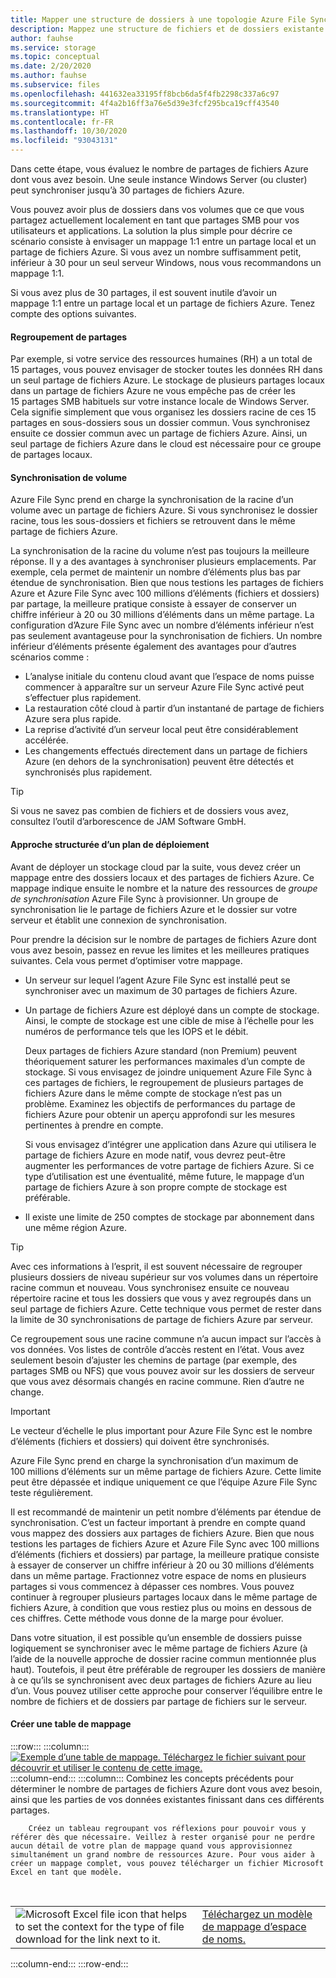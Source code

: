 ```yaml
---
title: Mapper une structure de dossiers à une topologie Azure File Sync
description: Mappez une structure de fichiers et de dossiers existante à des partages de fichiers Azure à des fins d'utilisation avec Azure File Sync. Bloc de texte commun, partagé entre plusieurs documents de migration.
author: fauhse
ms.service: storage
ms.topic: conceptual
ms.date: 2/20/2020
ms.author: fauhse
ms.subservice: files
ms.openlocfilehash: 441632ea33195ff8bcb6da5f4fb2298c337a6c97
ms.sourcegitcommit: 4f4a2b16ff3a76e5d39e3fcf295bca19cff43540
ms.translationtype: HT
ms.contentlocale: fr-FR
ms.lasthandoff: 10/30/2020
ms.locfileid: "93043131"
---
```

Dans cette étape, vous évaluez le nombre de partages de fichiers Azure dont vous avez besoin. Une seule instance Windows Server (ou cluster) peut synchroniser jusqu’à 30 partages de fichiers Azure.

Vous pouvez avoir plus de dossiers dans vos volumes que ce que vous partagez actuellement localement en tant que partages SMB pour vos utilisateurs et applications. La solution la plus simple pour décrire ce scénario consiste à envisager un mappage 1:1 entre un partage local et un partage de fichiers Azure. Si vous avez un nombre suffisamment petit, inférieur à 30 pour un seul serveur Windows, nous vous recommandons un mappage 1:1.

Si vous avez plus de 30 partages, il est souvent inutile d’avoir un mappage 1:1 entre un partage local et un partage de fichiers Azure. Tenez compte des options suivantes.

#### <a name="share-grouping"></a>Regroupement de partages

Par exemple, si votre service des ressources humaines (RH) a un total de 15 partages, vous pouvez envisager de stocker toutes les données RH dans un seul partage de fichiers Azure. Le stockage de plusieurs partages locaux dans un partage de fichiers Azure ne vous empêche pas de créer les 15 partages SMB habituels sur votre instance locale de Windows Server. Cela signifie simplement que vous organisez les dossiers racine de ces 15 partages en sous-dossiers sous un dossier commun. Vous synchronisez ensuite ce dossier commun avec un partage de fichiers Azure. Ainsi, un seul partage de fichiers Azure dans le cloud est nécessaire pour ce groupe de partages locaux.

#### <a name="volume-sync"></a>Synchronisation de volume

Azure File Sync prend en charge la synchronisation de la racine d’un volume avec un partage de fichiers Azure. Si vous synchronisez le dossier racine, tous les sous-dossiers et fichiers se retrouvent dans le même partage de fichiers Azure.

La synchronisation de la racine du volume n’est pas toujours la meilleure réponse. Il y a des avantages à synchroniser plusieurs emplacements. Par exemple, cela permet de maintenir un nombre d’éléments plus bas par étendue de synchronisation. Bien que nous testions les partages de fichiers Azure et Azure File Sync avec 100 millions d’éléments (fichiers et dossiers) par partage, la meilleure pratique consiste à essayer de conserver un chiffre inférieur à 20 ou 30 millions d’éléments dans un même partage. La configuration d’Azure File Sync avec un nombre d’éléments inférieur n’est pas seulement avantageuse pour la synchronisation de fichiers. Un nombre inférieur d’éléments présente également des avantages pour d’autres scénarios comme :

* L’analyse initiale du contenu cloud avant que l’espace de noms puisse commencer à apparaître sur un serveur Azure File Sync activé peut s’effectuer plus rapidement.
* La restauration côté cloud à partir d’un instantané de partage de fichiers Azure sera plus rapide.
* La reprise d’activité d’un serveur local peut être considérablement accélérée.
* Les changements effectués directement dans un partage de fichiers Azure (en dehors de la synchronisation) peuvent être détectés et synchronisés plus rapidement.

> [!TIP]
> Si vous ne savez pas combien de fichiers et de dossiers vous avez, consultez l’outil d’arborescence de JAM Software GmbH.

#### <a name="a-structured-approach-to-a-deployment-map"></a>Approche structurée d’un plan de déploiement

Avant de déployer un stockage cloud par la suite, vous devez créer un mappage entre des dossiers locaux et des partages de fichiers Azure. Ce mappage indique ensuite le nombre et la nature des ressources de *groupe de synchronisation* Azure File Sync à provisionner. Un groupe de synchronisation lie le partage de fichiers Azure et le dossier sur votre serveur et établit une connexion de synchronisation.

Pour prendre la décision sur le nombre de partages de fichiers Azure dont vous avez besoin, passez en revue les limites et les meilleures pratiques suivantes. Cela vous permet d’optimiser votre mappage.

* Un serveur sur lequel l’agent Azure File Sync est installé peut se synchroniser avec un maximum de 30 partages de fichiers Azure.
* Un partage de fichiers Azure est déployé dans un compte de stockage. Ainsi, le compte de stockage est une cible de mise à l’échelle pour les numéros de performance tels que les IOPS et le débit.

  Deux partages de fichiers Azure standard (non Premium) peuvent théoriquement saturer les performances maximales d’un compte de stockage. Si vous envisagez de joindre uniquement Azure File Sync à ces partages de fichiers, le regroupement de plusieurs partages de fichiers Azure dans le même compte de stockage n’est pas un problème. Examinez les objectifs de performances du partage de fichiers Azure pour obtenir un aperçu approfondi sur les mesures pertinentes à prendre en compte.

  Si vous envisagez d’intégrer une application dans Azure qui utilisera le partage de fichiers Azure en mode natif, vous devrez peut-être augmenter les performances de votre partage de fichiers Azure. Si ce type d’utilisation est une éventualité, même future, le mappage d’un partage de fichiers Azure à son propre compte de stockage est préférable.
* Il existe une limite de 250 comptes de stockage par abonnement dans une même région Azure.

> [!TIP]
> Avec ces informations à l’esprit, il est souvent nécessaire de regrouper plusieurs dossiers de niveau supérieur sur vos volumes dans un répertoire racine commun et nouveau. Vous synchronisez ensuite ce nouveau répertoire racine et tous les dossiers que vous y avez regroupés dans un seul partage de fichiers Azure. Cette technique vous permet de rester dans la limite de 30 synchronisations de partage de fichiers Azure par serveur.
>
> Ce regroupement sous une racine commune n’a aucun impact sur l’accès à vos données. Vos listes de contrôle d’accès restent en l’état. Vous avez seulement besoin d’ajuster les chemins de partage (par exemple, des partages SMB ou NFS) que vous pouvez avoir sur les dossiers de serveur que vous avez désormais changés en racine commune. Rien d’autre ne change.

> [!IMPORTANT]
> Le vecteur d’échelle le plus important pour Azure File Sync est le nombre d’éléments (fichiers et dossiers) qui doivent être synchronisés.

Azure File Sync prend en charge la synchronisation d’un maximum de 100 millions d’éléments sur un même partage de fichiers Azure. Cette limite peut être dépassée et indique uniquement ce que l’équipe Azure File Sync teste régulièrement.

Il est recommandé de maintenir un petit nombre d’éléments par étendue de synchronisation. C’est un facteur important à prendre en compte quand vous mappez des dossiers aux partages de fichiers Azure. Bien que nous testions les partages de fichiers Azure et Azure File Sync avec 100 millions d’éléments (fichiers et dossiers) par partage, la meilleure pratique consiste à essayer de conserver un chiffre inférieur à 20 ou 30 millions d’éléments dans un même partage. Fractionnez votre espace de noms en plusieurs partages si vous commencez à dépasser ces nombres. Vous pouvez continuer à regrouper plusieurs partages locaux dans le même partage de fichiers Azure, à condition que vous restiez plus ou moins en dessous de ces chiffres. Cette méthode vous donne de la marge pour évoluer.

Dans votre situation, il est possible qu’un ensemble de dossiers puisse logiquement se synchroniser avec le même partage de fichiers Azure (à l’aide de la nouvelle approche de dossier racine commun mentionnée plus haut). Toutefois, il peut être préférable de regrouper les dossiers de manière à ce qu’ils se synchronisent avec deux partages de fichiers Azure au lieu d’un. Vous pouvez utiliser cette approche pour conserver l’équilibre entre le nombre de fichiers et de dossiers par partage de fichiers sur le serveur.

#### <a name="create-a-mapping-table"></a>Créer une table de mappage

:::row:::
    :::column:::
        [![Exemple d’une table de mappage. Téléchargez le fichier suivant pour découvrir et utiliser le contenu de cette image.](media/storage-files-migration-namespace-mapping/namespace-mapping.png)](media/storage-files-migration-namespace-mapping/namespace-mapping-expanded.png#lightbox)
    :::column-end:::
    :::column:::
        Combinez les concepts précédents pour déterminer le nombre de partages de fichiers Azure dont vous avez besoin, ainsi que les parties de vos données existantes finissant dans ces différents partages.
        
        Créez un tableau regroupant vos réflexions pour pouvoir vous y référer dès que nécessaire. Veillez à rester organisé pour ne perdre aucun détail de votre plan de mappage quand vous approvisionnez simultanément un grand nombre de ressources Azure. Pour vous aider à créer un mappage complet, vous pouvez télécharger un fichier Microsoft Excel en tant que modèle.

[//]: # (Le langage HTML se présente comme étant le seul moyen d’ajouter une table imbriquée à deux colonnes avec analyse des images de travail et texte/lien hypertexte sur la même ligne.)

<br>
<table>
    <tr>
        <td>
            <img src="media/storage-files-migration-namespace-mapping/excel.png" alt="Microsoft Excel file icon that helps to set the context for the type of file download for the link next to it.">
        </td>
        <td>
            <a href="https://download.microsoft.com/download/1/8/D/18DC8184-E7E2-45EF-823F-F8A36B9FF240/Azure File Sync - Namespace Mapping.xlsx">Téléchargez un modèle de mappage d’espace de noms.</a>
        </td>
    </tr>
</table>
    :::column-end:::
:::row-end:::
